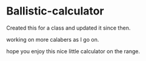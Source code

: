 # Ballistic-calculator

Created this for a class and updated it since then. 

working on more calabers as I go on. 

hope you enjoy this nice little calculator on the range.
